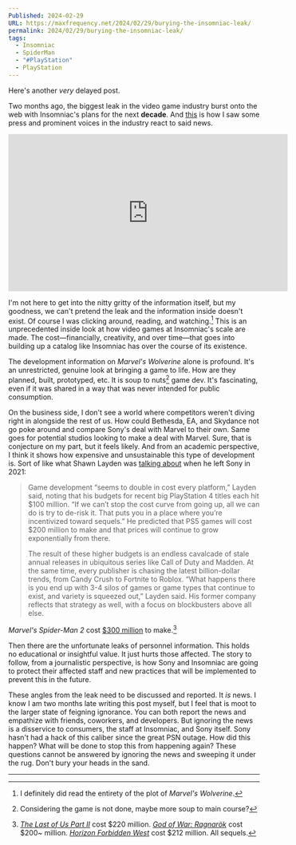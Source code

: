 ```yaml
---
Published: 2024-02-29
URL: https://maxfrequency.net/2024/02/29/burying-the-insomniac-leak/
permalink: 2024/02/29/burying-the-insomniac-leak/
tags:
  - Insomniac
  - SpiderMan
  - "#PlayStation"
  - PlayStation
---
```

Here's another *very* delayed post.

Two months ago, the biggest leak in the video game industry burst onto the web with Insomniac's plans for the next **decade**. And [this](https://youtube.com/watch?v=Clkec1zH2gY) is how I saw some press and prominent voices in the industry react to said news.

<div class=iframe-container>
<iframe width="560" height="315" src="https://www.youtube-nocookie.com/embed/Clkec1zH2gY?si=bFyAVB6SNEgj3PjB" title="YouTube video player" frameborder="0" allow="accelerometer; autoplay; clipboard-write; encrypted-media; gyroscope; picture-in-picture; web-share" referrerpolicy="strict-origin-when-cross-origin" allowfullscreen></iframe>
</div>

I'm not here to get into the nitty gritty of the information itself, but my goodness, we can't pretend the leak and the information inside doesn't exist. Of course I was clicking around, reading, and watching.[^1] This is an unprecedented inside look at how video games at Insomniac's scale are made. The cost—financially, creativity, and over time—that goes into building up a catalog like Insomniac has over the course of its existence.

The development information on *Marvel's Wolverine* alone is profound. It's an unrestricted, genuine look at bringing a game to life. How are they planned, built, prototyped, etc. It is soup to nuts[^2] game dev. It's fascinating, even if it was shared in a way that was never intended for public consumption.

On the business side, I don't see a world where competitors weren't diving right in alongside the rest of us. How could Bethesda, EA, and Skydance not go poke around and compare Sony's deal with Marvel to their own. Same goes for potential studios looking to make a deal with Marvel. Sure, that is conjecture on my part, but it feels likely. And from an academic perspective, I think it shows how expensive and unsustainable this type of development is. Sort of like what Shawn Layden was [talking about](https://www.bloomberg.com/news/newsletters/2021-09-03/ex-playstation-chief-mulls-future-of-gaming-and-his-new-job) when he left Sony in 2021:

> Game development “seems to double in cost every platform,” Layden said, noting that his budgets for recent big PlayStation 4 titles each hit $100 million. “If we can’t stop the cost curve from going up, all we can do is try to de-risk it. That puts you in a place where you’re incentivized toward sequels.” He predicted that PS5 games will cost $200 million to make and that prices will continue to grow exponentially from there.
>
> The result of these higher budgets is an endless cavalcade of stale annual releases in ubiquitous series like Call of Duty and Madden. At the same time, every publisher is chasing the latest billion-dollar trends, from Candy Crush to Fortnite to Roblox. “What happens there is you end up with 3-4 silos of games or game types that continue to exist, and variety is squeezed out,” Layden said. His former company reflects that strategy as well, with a focus on blockbusters above all else.

*Marvel's Spider-Man 2* cost [$300 million](https://www.forbes.com/sites/paultassi/2023/12/21/a-300-million-spider-man-2-budget-sonys-future-and-aaa-unsustainability/?sh=16c5edb43dc2) to make.[^3]

Then there are the unfortunate leaks of personnel information. This holds no educational or insightful value. It just hurts those affected. The story to follow, from a journalistic perspective, is how Sony and Insomniac are going to protect their affected staff and new practices that will be implemented to prevent this in the future. 

These angles from the leak need to be discussed and reported. It *is* news. I know I am two months late writing this post myself, but I feel that is moot to the larger state of feigning ignorance. You can both report the news and empathize with friends, coworkers, and developers. But ignoring the news is a disservice to consumers, the staff at Insomniac, and Sony itself. Sony hasn't had a hack of this caliber since the great PSN outage. How did this happen? What will be done to stop this from happening again? These questions cannot be answered by ignoring the news and sweeping it under the rug. Don't bury your heads in the sand. 

---
[^1]: I definitely did read the entirety of the plot of *Marvel's Wolverine*. 
[^2]: Considering the game is not done, maybe more soup to main course?
[^3]: [*The Last of Us Part II*](https://maxfrequency.net/2023/06/30/the-last-of-us-part-ii-cost-a-cool-200-million-to-develop/) cost $220 million. [*God of War: Ragnarök*](https://www.theguardian.com/games/2023/apr/24/shuhei-yoshida-playstation-video-games-sony-bafta-fellowship-award) cost $200~ million. [*Horizon Forbidden West*](https://www.ign.com/articles/the-last-of-us-2-and-horizon-forbidden-wests-budgets-revealed-ftc-documents) cost $212 million. All sequels. 